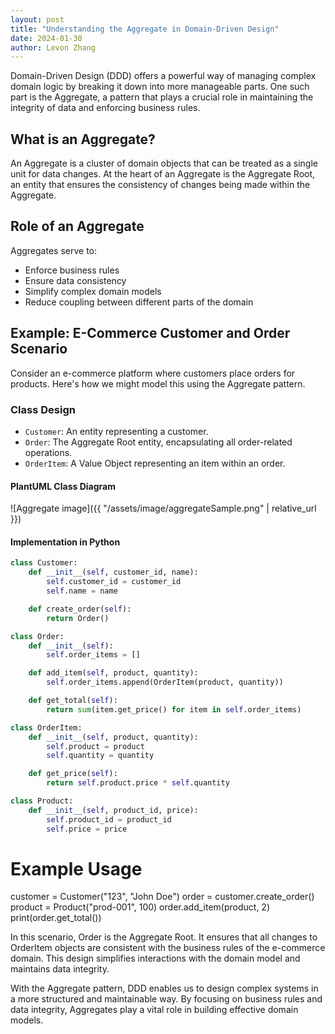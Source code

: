 ```yaml
---
layout: post
title: "Understanding the Aggregate in Domain-Driven Design"
date: 2024-01-30
author: Levon Zhang
---
```


Domain-Driven Design (DDD) offers a powerful way of managing complex domain logic by breaking it down into more manageable parts. One such part is the Aggregate, a pattern that plays a crucial role in maintaining the integrity of data and enforcing business rules.

## What is an Aggregate?

An Aggregate is a cluster of domain objects that can be treated as a single unit for data changes. At the heart of an Aggregate is the Aggregate Root, an entity that ensures the consistency of changes being made within the Aggregate.

## Role of an Aggregate

Aggregates serve to:

- Enforce business rules
- Ensure data consistency
- Simplify complex domain models
- Reduce coupling between different parts of the domain

## Example: E-Commerce Customer and Order Scenario

Consider an e-commerce platform where customers place orders for products. Here's how we might model this using the Aggregate pattern.

### Class Design

- `Customer`: An entity representing a customer.
- `Order`: The Aggregate Root entity, encapsulating all order-related operations.
- `OrderItem`: A Value Object representing an item within an order.

#### PlantUML Class Diagram

![Aggregate image]({{ "/assets/image/aggregateSample.png" | relative_url }})

#### Implementation in Python

```python
class Customer:
    def __init__(self, customer_id, name):
        self.customer_id = customer_id
        self.name = name

    def create_order(self):
        return Order()

class Order:
    def __init__(self):
        self.order_items = []

    def add_item(self, product, quantity):
        self.order_items.append(OrderItem(product, quantity))

    def get_total(self):
        return sum(item.get_price() for item in self.order_items)

class OrderItem:
    def __init__(self, product, quantity):
        self.product = product
        self.quantity = quantity

    def get_price(self):
        return self.product.price * self.quantity

class Product:
    def __init__(self, product_id, price):
        self.product_id = product_id
        self.price = price
```

# Example Usage
customer = Customer("123", "John Doe")
order = customer.create_order()
product = Product("prod-001", 100)
order.add_item(product, 2)
print(order.get_total())

In this scenario, Order is the Aggregate Root. It ensures that all changes to OrderItem objects are consistent with the business rules of the e-commerce domain. This design simplifies interactions with the domain model and maintains data integrity.

With the Aggregate pattern, DDD enables us to design complex systems in a more structured and maintainable way. By focusing on business rules and data integrity, Aggregates play a vital role in building effective domain models.